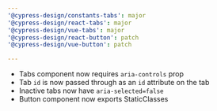 ```yaml
---
'@cypress-design/constants-tabs': major
'@cypress-design/react-tabs': major
'@cypress-design/vue-tabs': major
'@cypress-design/react-button': patch
'@cypress-design/vue-button': patch

---
```


- Tabs component now requires `aria-controls` prop
- Tab `id` is now passed through as an `id` attribute on the tab
- Inactive tabs now have `aria-selected=false`
- Button component now exports StaticClasses